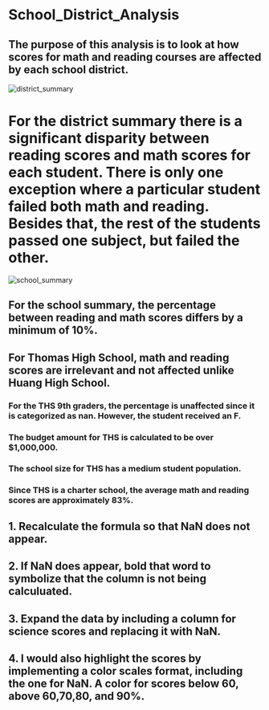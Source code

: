 # School_District_Analysis
## The purpose of this analysis is to look at how scores for math and reading courses are affected by each school district.
![district_summary](https://user-images.githubusercontent.com/89429991/180582604-9289be51-b40e-4aeb-a769-4297252a4531.PNG)
# For the district summary there is a significant disparity between reading scores and math scores for each student. There is only one exception where a particular student failed both math and reading. Besides that, the rest of the students passed one subject, but failed the other.
![school_summary](https://user-images.githubusercontent.com/89429991/180582821-26b66767-f6af-492a-827f-d2c970b9423f.PNG)
## For the school summary, the percentage between reading and math scores differs by a minimum of 10%.
## For Thomas High School, math and reading scores are irrelevant and not affected unlike Huang High School.
### For the THS 9th graders, the percentage is unaffected since it is categorized as nan. However, the student received an F.
### The budget amount for THS is calculated to be over $1,000,000.
### The school size for THS has a medium student population.
### Since THS is a charter school, the average math and reading scores are approximately 83%.
## 1. Recalculate the formula so that NaN does not appear.
## 2. If NaN does appear, bold that word to symbolize that the column is not being calculuated.
## 3. Expand the data by including a column for science scores and replacing it with NaN.
## 4. I would also highlight the scores by implementing a color scales format, including the one for NaN. A color for scores below 60, above 60,70,80, and 90%.
